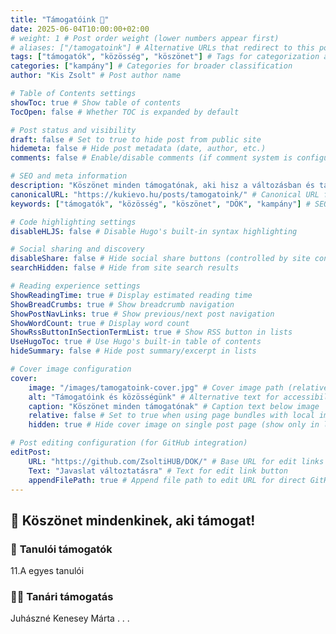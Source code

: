 ```yaml
---
title: "Támogatóink 💙"
date: 2025-06-04T10:00:00+02:00
# weight: 1 # Post order weight (lower numbers appear first)
# aliases: ["/tamogatoink"] # Alternative URLs that redirect to this post
tags: ["támogatók", "közösség", "köszönet"] # Tags for categorization and filtering
categories: ["kampány"] # Categories for broader classification
author: "Kis Zsolt" # Post author name

# Table of Contents settings
showToc: true # Show table of contents
TocOpen: false # Whether TOC is expanded by default

# Post status and visibility
draft: false # Set to true to hide post from public site
hidemeta: false # Hide post metadata (date, author, etc.)
comments: false # Enable/disable comments (if comment system is configured)

# SEO and meta information
description: "Köszönet minden támogatónak, aki hisz a változásban és támogatja a kampányomat."
canonicalURL: "https://kukievo.hu/posts/tamogatoink/" # Canonical URL for SEO
keywords: ["támogatók", "közösség", "köszönet", "DÖK", "kampány"] # SEO keywords

# Code highlighting settings
disableHLJS: false # Disable Hugo's built-in syntax highlighting

# Social sharing and discovery
disableShare: false # Hide social share buttons (controlled by site config ShowShareButtons)
searchHidden: false # Hide from site search results

# Reading experience settings
ShowReadingTime: true # Display estimated reading time
ShowBreadCrumbs: true # Show breadcrumb navigation
ShowPostNavLinks: true # Show previous/next post navigation
ShowWordCount: true # Display word count
ShowRssButtonInSectionTermList: true # Show RSS button in lists
UseHugoToc: true # Use Hugo's built-in table of contents
hideSummary: false # Hide post summary/excerpt in lists

# Cover image configuration
cover:
    image: "/images/tamogatoink-cover.jpg" # Cover image path (relative to static folder)
    alt: "Támogatóink és közösségünk" # Alternative text for accessibility
    caption: "Köszönet minden támogatónak" # Caption text below image
    relative: false # Set to true when using page bundles with local images
    hidden: true # Hide cover image on single post page (show only in lists)

# Post editing configuration (for GitHub integration)
editPost:
    URL: "https://github.com/ZsoltiHUB/DOK/" # Base URL for edit links
    Text: "Javaslat változtatásra" # Text for edit link button
    appendFilePath: true # Append file path to edit URL for direct GitHub editing
---
```


## 🙏 Köszönet mindenkinek, aki támogat!

### 👥 **Tanulói támogatók**
11.A egyes tanulói


### 👨‍🏫 **Tanári támogatás**
Juhászné Kenesey Márta
.
.
.
